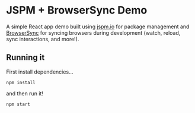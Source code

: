 JSPM + BrowserSync Demo
=======================
A simple React app demo built using [jspm.io](http://jspm.io/) for package management and [BrowserSync](http://browsersync.io) for syncing browsers during development (watch, reload, sync interactions, and more!).

Running it
----------
First install dependencies...

    npm install

and then run it!

    npm start
